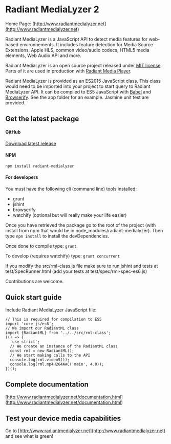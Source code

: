 # Radiant MediaLyzer 2
Home Page: [http://www.radiantmedialyzer.net](http://www.radiantmedialyzer.net)

Radiant MediaLyzer is a JavaScript API to detect media features for web-based
environnements. It includes feature detection for Media Source Extensions, 
Apple HLS, common video/audio codecs, HTML5 media elements, Web Audio API and more.

Radiant MediaLyzer is an open source project released under
[MIT license](http://www.radiantmedialyzer.net/license.html). Parts of it are used in production 
with [Radiant Media Player](https://www.radiantmediaplayer.com).

Radiant MediaLyzer is provided as an ES2015 JavaScript class. This class would need to be 
imported into your project to start query to Radiant MediaLyzer API. It can be compiled 
to ES5 JavaScript with [Babel](https://babeljs.io/) and [Browserify](http://browserify.org/#install). 
See the app folder for an example. Jasmine unit test are provided.

## Get the latest package

#### GitHub

[Download latest release](https://github.com/arnaudleyder/radiant-medialyzer/releases)

#### NPM

`npm install radiant-medialyzer`

#### For developers

You must have the following cli (command line) tools installed:

- grunt
- jshint
- browserify
- watchify (optional but will really make your life easier)

Once you have retrieved the package go to the root of the project 
(with install from npm that would be in node_modules/radiant-medialyzer). Then type `npm install` to install the devDependencies.

Once done to compile type: `grunt`

To develop (requires watchify) type: `grunt concurrent`

If you modify the src/rml-class.js file make sure to run jshint and tests at test/SpecRunner.html (add your tests at test/spec/rml-spec-es6.js)

Contributions are welcome.

## Quick start guide

Include Radiant MediaLyzer JavaScript file:

```
// This is required for compilation to ES5
import 'core-js/es6';
// We import our RadiantML class
import {RadiantML} from '../../src/rml-class';
(() => {
  'use strict';
  // We create an instance of the RadiantML class
  const rml = new RadiantML();
  // We start making calls to the API
  console.log(rml.video5());
  console.log(rml.mp4H264AAC('main', 4.0));
})();
```

## Complete documentation

[http://www.radiantmedialyzer.net/documentation.html]
(http://www.radiantmedialyzer.net/documentation.html)

## Test your device media capabilities 
Go to [http://www.radiantmedialyzer.net](http://www.radiantmedialyzer.net) and see what is green!